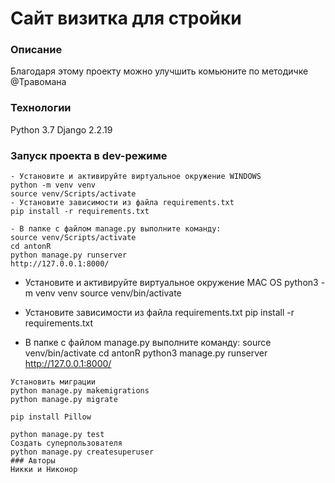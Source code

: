 
# Сайт визитка для стройки
### Описание
Благодаря этому проекту можно  улучшить комьюните по методичке @Травомана
### Технологии
Python 3.7
Django 2.2.19
### Запуск проекта в dev-режиме

```
- Установите и активируйте виртуальное окружение WINDOWS
python -m venv venv
source venv/Scripts/activate
- Установите зависимости из файла requirements.txt
pip install -r requirements.txt

- В папке с файлом manage.py выполните команду:
source venv/Scripts/activate
cd antonR
python manage.py runserver
http://127.0.0.1:8000/
```
- Установите и активируйте виртуальное окружение MAC OS
python3 -m venv venv
source venv/bin/activate
- Установите зависимости из файла requirements.txt
pip install -r requirements.txt

- В папке с файлом manage.py выполните команду:
source venv/bin/activate
cd antonR
python3 manage.py runserver
http://127.0.0.1:8000/

```
Установить миграции
python manage.py makemigrations
python manage.py migrate   

pip install Pillow

python manage.py test
Создать суперпользователя
python manage.py createsuperuser
### Авторы
Никки и Никонор
